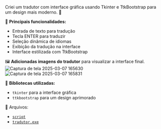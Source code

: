 Criei um tradutor com interface gráfica usando Tkinter e TtkBootstrap para um design mais moderno. 🚀  

📌 **Principais funcionalidades:**  
- Entrada de texto para tradução  
- Tecla ENTER para traduzir
- Seleção dinâmica de idiomas  
- Exibição da tradução na interface  
- Interface estilizada com TtkBootstrap  

🖼️ **Adicionadas imagens do tradutor** para visualizar a interface final.
![Captura de tela 2025-03-07 165630](https://github.com/user-attachments/assets/7a94864b-a874-487d-8e78-5d9c46e9a992)
![Captura de tela 2025-03-07 165831](https://github.com/user-attachments/assets/dc3ea61b-73d4-441b-b7cb-fb519b7e57a7)

🔧 **Bibliotecas utilizadas:**  
- `tkinter` para a interface gráfica  
- `ttkbootstrap` para um design aprimorado  

📂 Arquivos:
- [`script`](https://github.com/tomaziu/tradutor_com_tkinter/blob/main/app.py)
- [`tradutor.exe`]()
